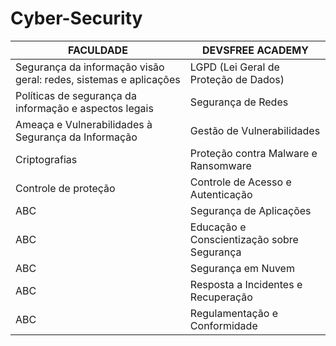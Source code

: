 # Cyber-Security

|FACULDADE|DEVSFREE ACADEMY|
|----------|----------------|
|Segurança da informação visão geral: redes, sistemas e aplicações|LGPD (Lei Geral de Proteção de Dados)|
|Políticas de segurança da informação e aspectos legais|Segurança de Redes|
|Ameaça e Vulnerabilidades à Segurança da Informação|Gestão de Vulnerabilidades|
|Criptografias|Proteção contra Malware e Ransomware|
|Controle de proteção|Controle de Acesso e Autenticação|
|ABC|Segurança de Aplicações|
|ABC|Educação e Conscientização sobre Segurança|
|ABC|Segurança em Nuvem|
|ABC|Resposta a Incidentes e Recuperação|
|ABC|Regulamentação e Conformidade|
